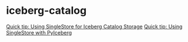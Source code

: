 # iceberg-catalog

[Quick tip: Using SingleStore for Iceberg Catalog Storage](https://medium.com/@VeryFatBoy/quick-tip-using-singlestore-for-iceberg-catalog-storage-22c37acc5b36)
[Quick tip: Using SingleStore with PyIceberg](https://medium.com/@VeryFatBoy/quick-tip-using-singlestore-with-pyiceberg-8e8f29bd2674)